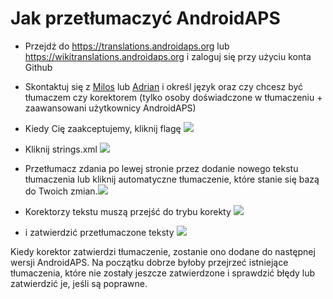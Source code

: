 # Jak przetłumaczyć AndroidAPS

* Przejdź do <https://translations.androidaps.org> lub <https://wikitranslations.androidaps.org> i zaloguj się przy użyciu konta Github

* Skontaktuj się z [Milos](https://gitter.im/MilosKozak) lub [Adrian](https://gitter.im/AdrianLxM) i określ język oraz czy chcesz być tłumaczem czy korektorem (tylko osoby doświadczone w tłumaczeniu + zaawansowani użytkownicy AndroidAPS)

* Kiedy Cię zaakceptujemy, kliknij flagę ![](../images/translation-flags.png)

* Kliknij strings.xml ![](../images/translations-click-strings.png)

* Przetłumacz zdania po lewej stronie przez dodanie nowego tekstu tłumaczenia lub kliknij automatyczne tłumaczenie, które stanie się bazą do Twoich zmian.![](../images/translations-translate.png)

* Korektorzy tekstu muszą przejść do trybu korekty ![](../images/translations-proofreading-mode.png)

* i zatwierdzić przetłumaczone teksty ![](../images/translations-proofreading.png)

Kiedy korektor zatwierdzi tłumaczenie, zostanie ono dodane do następnej wersji AndroidAPS. Na początku dobrze byłoby przejrzeć istniejące tłumaczenia, które nie zostały jeszcze zatwierdzone i sprawdzić błędy lub zatwierdzić je, jeśli są poprawne.